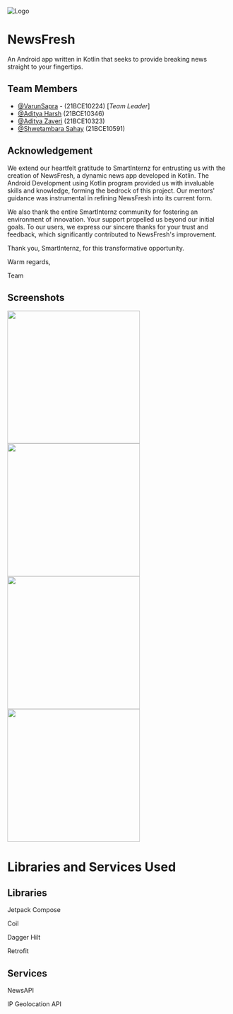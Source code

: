 
![Logo](https://varun-demo1.s3.eu-north-1.amazonaws.com/NewsFresh.png)


# NewsFresh

An Android app written in Kotlin that seeks to provide breaking news straight to your fingertips.

## Team Members

- [@VarunSapra](https://github.com/Varun0607) - (21BCE10224) [_Team Leader_]
- [@Aditya Harsh](https://github.com/) (21BCE10346)
- [@Aditya Zaveri](https://github.com/zaveriiadi) (21BCE10323)
- [@Shwetambara Sahay](https://github.com/ShwetambaraSahay) (21BCE10591)



## Acknowledgement

We extend our heartfelt gratitude to SmartInternz for entrusting us with the creation of NewsFresh, a dynamic news app developed in Kotlin. The Android Development using Kotlin program provided us with invaluable skills and knowledge, forming the bedrock of this project. Our mentors' guidance was instrumental in refining NewsFresh into its current form.

We also thank the entire SmartInternz community for fostering an environment of innovation. Your support propelled us beyond our initial goals. To our users, we express our sincere thanks for your trust and feedback, which significantly contributed to NewsFresh's improvement.

Thank you, SmartInternz, for this transformative opportunity.

Warm regards,

Team 

## Screenshots

<img src="https://varun-demo1.s3.eu-north-1.amazonaws.com/darkmode.png" width="300" height="auto"><img src="https://varun-demo1.s3.eu-north-1.amazonaws.com/lightmode.png" width="300" height="auto"><img src="https://varun-demo1.s3.eu-north-1.amazonaws.com/search.png" width="300" height="auto"><img src="https://varun-demo1.s3.eu-north-1.amazonaws.com/searchl.png" width="300" height="auto">


# Libraries and Services Used

Libraries
-


Jetpack Compose

Coil

Dagger Hilt

Retrofit


Services
-


NewsAPI

IP Geolocation API

